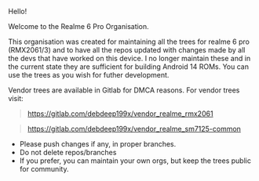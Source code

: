 Hello!

Welcome to the Realme 6 Pro Organisation.

This organisation was created for maintaining all the trees for realme 6 pro (RMX2061/3) and to have all the repos updated with changes made by all the devs that have worked on this device. I no longer maintain these and in the current state they are sufficient for building Android 14 ROMs. You can use the trees as you wish for futher development.


Vendor trees are available in Gitlab for DMCA reasons. For vendor trees visit:
> https://gitlab.com/debdeep199x/vendor_realme_rmx2061

> https://gitlab.com/debdeep199x/vendor_realme_sm7125-common

- Please push changes if any, in proper branches.
- Do not delete repos/branches
- If you prefer, you can maintain your own orgs, but keep the trees public for community.
